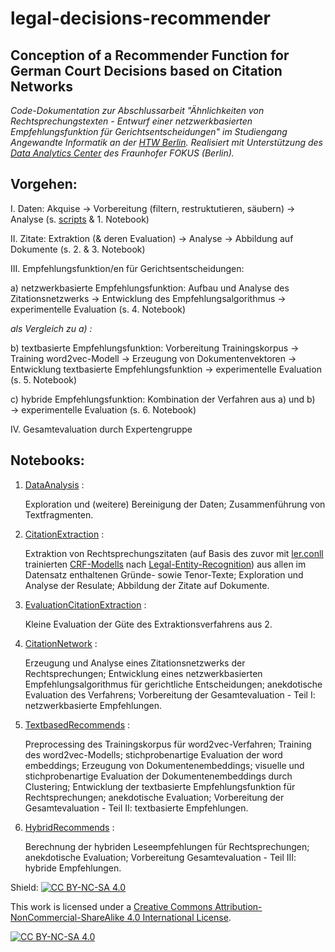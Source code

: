 # legal-decisions-recommender
## Conception of a Recommender Function for German Court Decisions based on Citation Networks

*Code-Dokumentation zur Abschlussarbeit "Ähnlichkeiten von Rechtsprechungstexten - Entwurf einer netzwerkbasierten Empfehlungsfunktion für Gerichtsentscheidungen" im Studiengang Angewandte Informatik an der [HTW Berlin](https://www.htw-berlin.de/). Realisiert mit Unterstützung des [Data Analytics Center](https://www.fokus.fraunhofer.de/de/viscom/dana) des Fraunhofer FOKUS (Berlin).*



## Vorgehen:

I. Daten: Akquise → Vorbereitung (filtern, restruktutieren, säubern) → Analyse (s.  [scripts](https://github.com/rosaba/legal-decisions-recommender/tree/master/scripts) & 1. Notebook)

II. Zitate: Extraktion (& deren Evaluation) → Analyse → Abbildung auf Dokumente (s. 2. & 3. Notebook)

III. Empfehlungsfunktion/en für Gerichtsentscheidungen:

   a) netzwerkbasierte Empfehlungsfunktion: Aufbau und Analyse des Zitationsnetzwerks → Entwicklung des Empfehlungsalgorithmus → experimentelle Evaluation (s. 4. Notebook)

   *als Vergleich zu a) :*

   b) textbasierte Empfehlungsfunktion: Vorbereitung Trainingskorpus → Training word2vec-Modell → Erzeugung von Dokumentenvektoren → Entwicklung textbasierte Empfehlungsfunktion → experimentelle Evaluation (s. 5. Notebook)

   c) hybride Empfehlungsfunktion: Kombination der Verfahren aus a) und b) → experimentelle Evaluation (s. 6. Notebook)

IV. Gesamtevaluation durch Expertengruppe



## Notebooks:

1. [DataAnalysis](https://github.com/rosaba/legal-decisions-recommender/blob/master/DataAnalysis.ipynb) :

	Exploration und (weitere) Bereinigung der Daten; Zusammenführung von Textfragmenten.

2. [CitationExtraction](https://github.com/rosaba/legal-decisions-recommender/blob/master/CitationExtraction.ipynb) :

	Extraktion von Rechtsprechungszitaten (auf Basis des zuvor mit [ler.conll](https://github.com/elenanereiss/Legal-Entity-Recognition/blob/master/data/ler.conll) trainierten [CRF-Modells](https://github.com/rosaba/legal-decisions-recommender/tree/master/scripts/models) nach [Legal-Entity-Recognition](https://github.com/elenanereiss/Legal-Entity-Recognition)) aus allen im Datensatz enthaltenen Gründe- sowie Tenor-Texte; Exploration und Analyse der Resulate; Abbildung der Zitate auf Dokumente.

3. [EvaluationCitationExtraction](https://github.com/rosaba/legal-decisions-recommender/blob/master/EvaluationCitationExtraction.ipynb) : 

	Kleine Evaluation der Güte des Extraktionsverfahrens aus 2.

4. [CitationNetwork](https://github.com/rosaba/legal-decisions-recommender/blob/master/CitationNetwork.ipynb) : 

	Erzeugung und Analyse eines Zitationsnetzwerks der Rechtsprechungen; Entwicklung eines netzwerkbasierten Empfehlungsalgorithmus für gerichtliche Entscheidungen; anekdotische Evaluation des Verfahrens; Vorbereitung der Gesamtevaluation - Teil I: netzwerkbasierte Empfehlungen.

5. [TextbasedRecommends](https://github.com/rosaba/legal-decisions-recommender/blob/master/TextbasedRecommends.ipynb) : 

	Preprocessing des Trainingskorpus für word2vec-Verfahren; Training des word2vec-Modells; stichprobenartige Evaluation der word embeddings; Erzeugung von Dokumentenembeddings; visuelle und stichprobenartige Evaluation der Dokumentenembeddings durch Clustering; Entwicklung der textbasierte Empfehlungsfunktion für Rechtsprechungen; anekdotische Evaluation; Vorbereitung der Gesamtevaluation - Teil II: textbasierte Empfehlungen.

6. [HybridRecommends](https://github.com/rosaba/legal-decisions-recommender/blob/master/HybridRecommends.ipynb) :

	Berechnung der hybriden Leseempfehlungen für Rechtsprechungen; anekdotische Evaluation; Vorbereitung Gesamtevaluation - Teil III: hybride Empfehlungen.

Shield: [![CC BY-NC-SA 4.0][cc-by-nc-sa-shield]][cc-by-nc-sa]

This work is licensed under a
[Creative Commons Attribution-NonCommercial-ShareAlike 4.0 International License][cc-by-nc-sa].

[![CC BY-NC-SA 4.0][cc-by-nc-sa-image]][cc-by-nc-sa]


[cc-by-nc-sa]: https://creativecommons.org/licenses/by-nc-sa/4.0/
[cc-by-nc-sa-image]: https://licensebuttons.net/l/by-nc-sa/4.0/88x31.png
[cc-by-nc-sa-shield]: https://img.shields.io/badge/License-CC%20BY--NC--SA%204.0-lightgrey.svg

